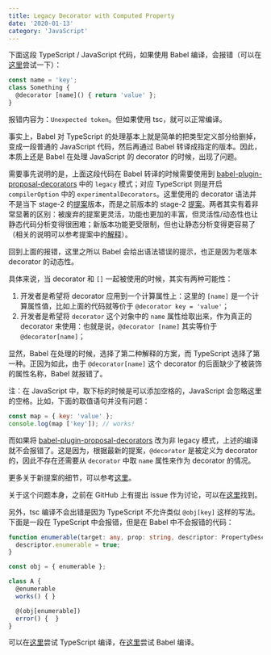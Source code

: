 ```yaml
---
title: Legacy Decorator with Computed Property
date: '2020-01-13'
category: 'JavaScript'
---
```


下面这段 TypeScript / JavaScript 代码，如果使用 Babel 编译，会报错（可以在[这里](https://babeljs.io/repl)尝试一下）：

```typescript
const name = 'key';
class Something {
  @decorator [name]() { return 'value' };
}
```

报错内容为：`Unexpected token`。但如果使用 tsc，就可以正常编译。

事实上，Babel 对 TypeScript 的处理基本上就是简单的把类型定义部分给删掉，变成一段普通的 JavaScript 代码，然后再通过 Babel 转译成指定的版本。因此，本质上还是 Babel 在处理 JavaScript 的 decorator 的时候，出现了问题。

需要事先说明的是，上面这段代码在 Babel 转译的时候需要使用到 [babel-plugin-proposal-decorators](https://babeljs.io/docs/en/babel-plugin-proposal-decorators) 中的 `legacy` 模式；对应 TypeScript 则是开启 `compilerOption` 中的 `experimentalDecorators`。这里使用的 decorator 语法并不是当下 stage-2 的[提案](https://github.com/tc39/proposal-decorators)版本，而是之前版本的 stage-2 [提案](https://github.com/wycats/javascript-decorators/blob/master/README.md)。两者其实有着非常显著的区别：被废弃的提案更灵活，功能也更加的丰富，但灵活性/动态性也让静态代码分析变得很困难；新版本功能更受限制，但也让静态分析变得更容易了（相关的说明可以参考提案中的[解释](https://github.com/tc39/proposal-decorators#what-makes-this-decorators-proposal-more-statically-analyzable-than-previous-proposals)）。

回到上面的报错，这里之所以 Babel 会给出语法错误的提示，也正是因为老版本 decorator 的动态性。

具体来说，当 decorator 和 `[]` 一起被使用的时候，其实有两种可能性：

1. 开发者是希望将 decorator 应用到一个计算属性上：这里的 `[name]` 是一个计算属性值，比如上面的代码就等价于 `@decorator key = 'value'`；
2. 开发者是希望将 `decorator` 这个对象中的 `name` 属性给取出来，作为真正的 decorator 来使用：也就是说，`@decorator [name]` 其实等价于 `@decorator[name]`；

显然，Babel 在处理的时候，选择了第二种解释的方案，而 TypeScript 选择了第一种。正因为如此，由于 `@decorator[name]` 这个 decorator 的后面缺少了被装饰的属性名称，Babel 就报错了。

注：在 JavaScript 中，取下标的时候是可以添加空格的，JavaScript 会忽略这里的空格。比如，下面的取值语句并没有问题：

```javascript
const map = { key: 'value' };
console.log(map ['key']); // works!
```

而如果将 [babel-plugin-proposal-decorators](https://babeljs.io/docs/en/babel-plugin-proposal-decorators) 改为非 legacy 模式，上述的编译就不会报错了。这是因为，根据最新的提案，`@decorator` 是被定义为 decorator 的，因此不存在还需要从 `decorator` 中取 `name` 属性来作为 decorator 的情况。

更多关于新提案的细节，可以参考[这里](https://github.com/tc39/proposal-decorators)。

关于这个问题本身，之前在 GitHub 上有提出 issue 作为讨论，可以在[这里](https://github.com/babel/babel/issues/10978)找到。

另外，tsc 编译不会出错是因为 TypeScript 不允许类似 `@obj[key]` 这样的写法。下面是一段在 TypeScript 中会报错，但是在 Babel 中不会报错的代码：

```typescript
function enumerable(target: any, prop: string, descriptor: PropertyDescriptor) {
  descriptor.enumerable = true;
}

const obj = { enumerable };

class A {
  @enumerable
  works() { }

  @(obj[enumerable])
  error() {  }
}
```

可以在[这里](https://www.typescriptlang.org/play/index.html)尝试 TypeScript 编译，在[这里](https://babeljs.io/repl)尝试 Babel 编译。
